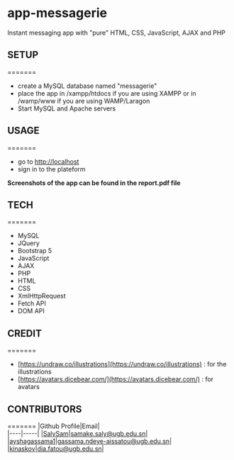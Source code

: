 # app-messagerie
Instant messaging app with "pure" HTML, CSS, JavaScript, AJAX and PHP
## SETUP
=======

* create a MySQL database named "messagerie"
* place the app in /xampp/htdocs if you are using XAMPP or in /wamp/www if you are using WAMP/Laragon
* Start MySQL and Apache servers

## USAGE
=======

* go to [http://localhost](http://localhost)
* sign in to the plateform

**Screenshots of the app can be found in the report.pdf file**

## TECH
=======

* MySQL
* JQuery
* Bootstrap 5 
* JavaScript
* AJAX
* PHP
* HTML
* CSS
* XmlHttpRequest
* Fetch API
* DOM API

## CREDIT
=======
* [https://undraw.co/illustrations](https://undraw.co/illustrations) : for the illustrations
* [https://avatars.dicebear.com/](https://avatars.dicebear.com/) : for avatars

## CONTRIBUTORS
=======
|Github Profile|Email|     
|----|-----|
|[SalySam](https://github.com/SalySam)|samake.saly@ugb.edu.sn|
|[ayshagassama1](https://github.com/ayshagassama1)|gassama.ndeye-aissatou@ugb.edu.sn|
|[kinaskov](https://github.com/kinaskov)|dia.fatou@ugb.edu.sn|



